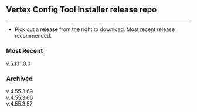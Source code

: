 ## Vertex Config Tool Installer release repo
----

- Pick out a release from the right to download. Most recent release recommended.

### Most Recent
v.5.131.0.0

### Archived
v.4.55.3.69  
v.4.55.3.66  
v.4.55.3.57

